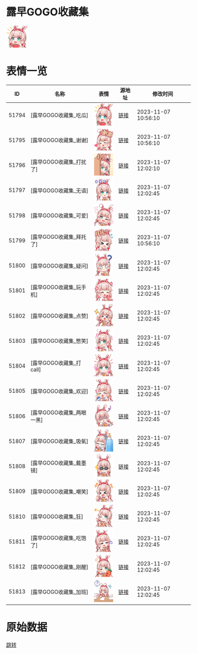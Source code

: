 # 露早GOGO收藏集

<img src="./cover.png" height="60" alt="cover" />

# 表情一览

|ID|名称|表情|源地址|修改时间|
|----|----|----|----|----|
|51794|[露早GOGO收藏集_吃瓜]|<img src="./pic/051794_%5B露早GOGO收藏集_吃瓜%5D.png" height="60" alt="吃瓜"/>|[链接](https://i0.hdslb.com/bfs/garb/0a0430a3ecb41182fbcebf5c11af2e4d2f60b8b9.png)|2023-11-07 10:56:10|
|51795|[露早GOGO收藏集_谢谢]|<img src="./pic/051795_%5B露早GOGO收藏集_谢谢%5D.png" height="60" alt="谢谢"/>|[链接](https://i0.hdslb.com/bfs/garb/c17f34f956f93ca4f1239e140a493a3f306918e2.png)|2023-11-07 10:56:10|
|51796|[露早GOGO收藏集_打扰了]|<img src="./pic/051796_%5B露早GOGO收藏集_打扰了%5D.png" height="60" alt="打扰了"/>|[链接](https://i0.hdslb.com/bfs/garb/29fe2982bc10e59031658c7087b77fe75ba639de.png)|2023-11-07 12:02:10|
|51797|[露早GOGO收藏集_无语]|<img src="./pic/051797_%5B露早GOGO收藏集_无语%5D.png" height="60" alt="无语"/>|[链接](https://i0.hdslb.com/bfs/garb/2b0ed862d5c7dcd6d99513da725ffd9c9650ccc5.png)|2023-11-07 12:02:45|
|51798|[露早GOGO收藏集_可爱]|<img src="./pic/051798_%5B露早GOGO收藏集_可爱%5D.png" height="60" alt="可爱"/>|[链接](https://i0.hdslb.com/bfs/garb/64aef4a03bfb294523a20bde514326802e9a4d28.png)|2023-11-07 12:02:45|
|51799|[露早GOGO收藏集_拜托了]|<img src="./pic/051799_%5B露早GOGO收藏集_拜托了%5D.png" height="60" alt="拜托了"/>|[链接](https://i0.hdslb.com/bfs/garb/cc6d0e6cf670e0ba9030d96dede5774746813442.png)|2023-11-07 10:56:10|
|51800|[露早GOGO收藏集_疑问]|<img src="./pic/051800_%5B露早GOGO收藏集_疑问%5D.png" height="60" alt="疑问"/>|[链接](https://i0.hdslb.com/bfs/garb/8700ed7092a8eea5839df87c84f9888793db9d97.png)|2023-11-07 12:02:45|
|51801|[露早GOGO收藏集_玩手机]|<img src="./pic/051801_%5B露早GOGO收藏集_玩手机%5D.png" height="60" alt="玩手机"/>|[链接](https://i0.hdslb.com/bfs/garb/8b6ae55a5676a95f4c4bd6c956d6de2ee24dcd9e.png)|2023-11-07 12:02:45|
|51802|[露早GOGO收藏集_点赞]|<img src="./pic/051802_%5B露早GOGO收藏集_点赞%5D.png" height="60" alt="点赞"/>|[链接](https://i0.hdslb.com/bfs/garb/a6345b47412ae6c1700de758d962e434249e3443.png)|2023-11-07 12:02:45|
|51803|[露早GOGO收藏集_憋笑]|<img src="./pic/051803_%5B露早GOGO收藏集_憋笑%5D.png" height="60" alt="憋笑"/>|[链接](https://i0.hdslb.com/bfs/garb/51ef69681b0a45462a0db14c07130c424bbe01e1.png)|2023-11-07 12:02:45|
|51804|[露早GOGO收藏集_打call]|<img src="./pic/051804_%5B露早GOGO收藏集_打call%5D.png" height="60" alt="打call"/>|[链接](https://i0.hdslb.com/bfs/garb/e6502fec502d210d63dd201740b8ad1f3274ac5d.png)|2023-11-07 12:02:45|
|51805|[露早GOGO收藏集_欢迎]|<img src="./pic/051805_%5B露早GOGO收藏集_欢迎%5D.png" height="60" alt="欢迎"/>|[链接](https://i0.hdslb.com/bfs/garb/06c7302ebdf6705d8fccfc626d8d45b553a44019.png)|2023-11-07 12:02:45|
|51806|[露早GOGO收藏集_两眼一黑]|<img src="./pic/051806_%5B露早GOGO收藏集_两眼一黑%5D.png" height="60" alt="两眼一黑"/>|[链接](https://i0.hdslb.com/bfs/garb/bcfb9db923b241e847bb9c208de92fd7337b5f8d.png)|2023-11-07 12:02:45|
|51807|[露早GOGO收藏集_吸氧]|<img src="./pic/051807_%5B露早GOGO收藏集_吸氧%5D.png" height="60" alt="吸氧"/>|[链接](https://i0.hdslb.com/bfs/garb/6d19c9ea8327d7b076299f43c70fc2436e73d7bd.png)|2023-11-07 12:02:45|
|51808|[露早GOGO收藏集_戴墨镜]|<img src="./pic/051808_%5B露早GOGO收藏集_戴墨镜%5D.png" height="60" alt="戴墨镜"/>|[链接](https://i0.hdslb.com/bfs/garb/8ec6adfc46f213269d7819ae2a3b41137d7b2c5b.png)|2023-11-07 12:02:45|
|51809|[露早GOGO收藏集_嘲笑]|<img src="./pic/051809_%5B露早GOGO收藏集_嘲笑%5D.png" height="60" alt="嘲笑"/>|[链接](https://i0.hdslb.com/bfs/garb/c476f1043c0a9cdae864989b4ebd5624d4f75599.png)|2023-11-07 12:02:45|
|51810|[露早GOGO收藏集_狂]|<img src="./pic/051810_%5B露早GOGO收藏集_狂%5D.png" height="60" alt="狂"/>|[链接](https://i0.hdslb.com/bfs/garb/c2a028afae4a54a70995d0f822351d81ac67a0b8.png)|2023-11-07 12:02:45|
|51811|[露早GOGO收藏集_吃饱了]|<img src="./pic/051811_%5B露早GOGO收藏集_吃饱了%5D.png" height="60" alt="吃饱了"/>|[链接](https://i0.hdslb.com/bfs/garb/315ea32e07d5310298a474afd50bb5ae00d83c4a.png)|2023-11-07 12:02:45|
|51812|[露早GOGO收藏集_刚醒]|<img src="./pic/051812_%5B露早GOGO收藏集_刚醒%5D.png" height="60" alt="刚醒"/>|[链接](https://i0.hdslb.com/bfs/garb/089291792b8e9adf8fbdadfba8b9486511c09fcc.png)|2023-11-07 12:02:45|
|51813|[露早GOGO收藏集_加班]|<img src="./pic/051813_%5B露早GOGO收藏集_加班%5D.png" height="60" alt="加班"/>|[链接](https://i0.hdslb.com/bfs/garb/ffe5ae4f970f7f70219c773b08f88207b7dd8cac.png)|2023-11-07 12:02:45|

# 原始数据

[跳转](./raw.json)

